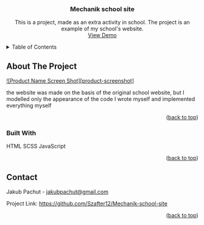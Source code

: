 <div align="center">
<h3 align="center">Mechanik school site</h3>

  <p align="center">
   This is a project, made as an extra activity in school. The project is an example of my school's website. 
    <br />
    <a href="https://szafter12.github.io/Mechanik-school-site/">View Demo</a>
  </p>
</div>

<details>
  <summary>Table of Contents</summary>
  <ol>
    <li>
      <a href="#about-the-project">About The Project</a>
      <ul>
        <li><a href="#built-with">Built With</a></li>
      </ul>
    </li>
    <li>
      <a href="#getting-started">Getting Started</a>
    </li>
    <li><a href="#usage">Usage</a></li>
    <li><a href="#contact">Contact</a></li>
  </ol>
</details>

## About The Project

[![Product Name Screen Shot][product-screenshot]](img/school-site.png)

the website was made on the basis of the original school website, but I modelled only the appearance of the code I wrote myself and implemented everything myself 

<p align="right">(<a href="#readme-top">back to top</a>)</p>



### Built With

HTML
SCSS
JavaScript

<p align="right">(<a href="#readme-top">back to top</a>)</p>


## Contact

Jakub Pachut - jakubpachut@gmail.com

Project Link: https://github.com/Szafter12/Mechanik-school-site

<p align="right">(<a href="#readme-top">back to top</a>)</p>
